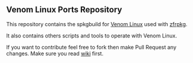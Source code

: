 ## Venom Linux Ports Repository

This repository contains the spkgbuild for [Venom Linux](https://venomlinux.org/) used with [zfrpkg](https://github.com/venomlinux/zfrpkg).

It also contains others scripts and tools to operate with Venom Linux.

If you want to contribute feel free to fork then make Pull Request any changes. Make sure you read [wiki](https://github.com/venomlinux/ports/wiki) first.


